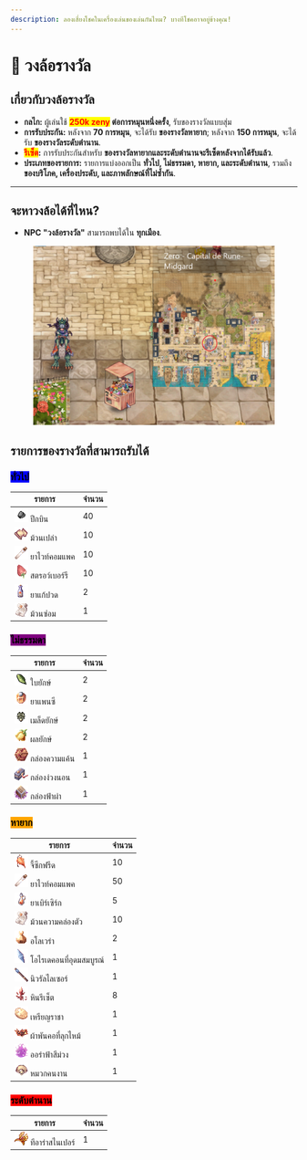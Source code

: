 ```yaml
---
description: ลองเสี่ยงโชคในเครื่องเล่นของเล่นกันไหม? บางทีโชคอาจอยู่ข้างคุณ!
---
```


# 🎰 วงล้อรางวัล

## **เกี่ยวกับวงล้อรางวัล**

* **กลไก:** ผู้เล่นใช้ <mark style="color:red;">**250k zeny**</mark>**&#x20;ต่อการหมุนหนึ่งครั้ง**, รับของรางวัลแบบสุ่ม
* **การรับประกัน:** หลังจาก **70 การหมุน**, จะได้รับ **ของรางวัลหายาก**; หลังจาก **150 การหมุน**, จะได้รับ **ของรางวัลระดับตำนาน**.
* <mark style="color:red;">**รีเซ็ต**</mark>**:** การรับประกันสำหรับ **ของรางวัลหายากและระดับตำนานจะรีเซ็ตหลังจากได้รับแล้ว**.
* **ประเภทของรายการ:** รายการแบ่งออกเป็น **ทั่วไป, ไม่ธรรมดา, หายาก, และระดับตำนาน**, รวมถึง **ของบริโภค, เครื่องประดับ, และภาพลักษณ์ที่ไม่ซ้ำกัน**.

***

## **จะหาวงล้อได้ที่ไหน?**

* **NPC "วงล้อรางวัล"** สามารถพบได้ใน **ทุกเมือง**.

<figure><img src="../.gitbook/assets/12312.png" alt=""><figcaption></figcaption></figure>

## **รายการของรางวัลที่สามารถรับได้**

### <mark style="background-color:blue;">**ทั่วไป**</mark>

| รายการ                                                       | จำนวน |
| ---------------------------------------------------------- | -------- |
| ![](../.gitbook/assets/601.png) ปีกบิน                   | 40       |
| ![](../.gitbook/assets/7433.png) ม้วนเปล่า              | 10       |
| ![](<../.gitbook/assets/547 (1).png>) ยาไวท์คอมแพค | 10       |
| ![](<../.gitbook/assets/578 (1).png>) สตรอว์เบอร์รี           | 10       |
| ![](../.gitbook/assets/605.png) ยาแก้ปวด                 | 2        |
| ![](../.gitbook/assets/12216.png) ม้วนซ่อม            | 1        |

### <mark style="background-color:purple;">ไม่ธรรมดา</mark>

| รายการ                                             | จำนวน |
| ------------------------------------------------ | -------- |
| ![](../.gitbook/assets/610.png) ใบยักษ์   | 2        |
| ![](../.gitbook/assets/525.png) ยาแพนซี          | 2        |
| ![](../.gitbook/assets/608.png) เมล็ดยักษ์   | 2        |
| ![](../.gitbook/assets/607.png) ผลยักษ์  | 2        |
| ![](../.gitbook/assets/12030.png) กล่องความแค้น | 1        |
| ![](../.gitbook/assets/12031.png) กล่องง่วงนอน | 1        |
| ![](../.gitbook/assets/12028.png) กล่องฟ้าผ่า    | 1        |

### <mark style="background-color:orange;">หายาก</mark>

| รายการ                                                       | จำนวน |
| ---------------------------------------------------------- | -------- |
| ![](../.gitbook/assets/7621.png) จี้ซีกฟรีด        | 10       |
| ![](<../.gitbook/assets/547 (2).png>) ยาไวท์คอมแพค | 50       |
| ![](../.gitbook/assets/657.png) ยาเบิร์เซิร์ก             | 5        |
| ![](<../.gitbook/assets/12216 (1).png>) ม้วนความคล่องตัว     | 10       |
| ![](../.gitbook/assets/606.png) อโลเวร่า                  | 2        |
| ![](../.gitbook/assets/7620.png) โอไรเดคอนที่อุดมสมบูรณ์         | 1        |
| ![](../.gitbook/assets/12213.png) นิวรัลไลเซอร์               | 1        |
| ![](../.gitbook/assets/6320.png) หินรีเซ็ต               | 8        |
| ![](../.gitbook/assets/671.png) เหรียญราชา                 | 1        |
| ![](../.gitbook/assets/31178.png) ผ้าพันคอที่ลุกไหม้            | 1        |
| ![](../.gitbook/assets/20561.png) ออร่าฟ้าสีม่วง     | 1        |
| ![](../.gitbook/assets/5031.png) หมวกคนงาน               | 1        |

### <mark style="background-color:red;">ระดับตำนาน</mark>

| รายการ                                           | จำนวน |
| ---------------------------------------------- | -------- |
| ![](../.gitbook/assets/20491.png) ทีอาร่าสไนเปอร์ | 1        |